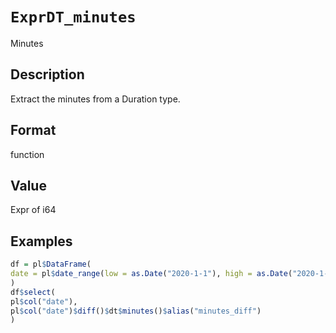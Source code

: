 # `ExprDT_minutes`

Minutes


## Description

Extract the minutes from a Duration type.


## Format

function


## Value

Expr of i64


## Examples

```r
df = pl$DataFrame(
date = pl$date_range(low = as.Date("2020-1-1"), high = as.Date("2020-1-4"), interval = "1d")
)
df$select(
pl$col("date"),
pl$col("date")$diff()$dt$minutes()$alias("minutes_diff")
)
```


